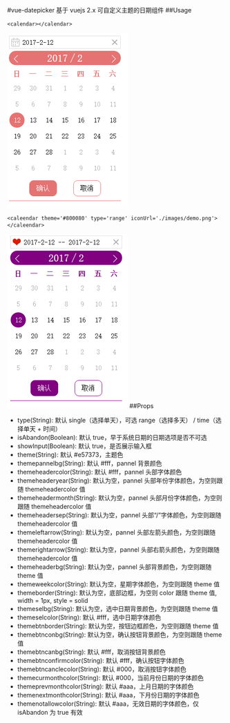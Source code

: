 #vue-datepicker
基于 vuejs 2.x 可自定义主题的日期组件
##Usage
```
<calendar></calendar>
```
![native][1]
```
<caleendar theme='#800080' type='range' iconUrl='./images/demo.png'></caleendar>
```
![demo][2]
##Props
* type(String): 默认 single（选择单天），可选 range（选择多天） / time（选择单天 + 时间）
* isAbandon(Boolean): 默认 true，早于系统日期的日期选项是否不可选
* showInput(Boolean): 默认 true，是否展示输入框
* theme(String): 默认 #e57373，主题色
* themepannelbg(String): 默认 #fff，pannel 背景颜色
* themeheadercolor(String): 默认 #fff，pannel 头部字体颜色
* themeheaderyear(String): 默认为空，pannel 头部年份字体颜色，为空则跟随 themeheadercolor 值
* themeheadermonth(String): 默认为空，pannel 头部月份字体颜色，为空则跟随 themeheadercolor 值
* themeheadersep(String): 默认为空，pannel 头部“/”字体颜色，为空则跟随 themeheadercolor 值
* themeleftarrow(String): 默认为空，pannel 头部左箭头颜色，为空则跟随 themeheadercolor 值
* themerightarrow(String): 默认为空，pannel 头部右箭头颜色，为空则跟随 themeheadercolor 值
* themeheaderbg(String): 默认为空，pannel 头部背景颜色，为空则跟随 theme 值
* themeweekcolor(String): 默认为空，星期字体颜色，为空则跟随 theme 值
* themeborder(String): 默认为空，底部边框，为空则 color 跟随 theme 值, width = 1px, style = solid
* themeselbg(String): 默认为空，选中日期背景颜色，为空则跟随 theme 值
* themeselcolor(String): 默认 #fff，选中日期字体颜色
* themebtnborder(String): 默认为空，按钮边框颜色，为空则跟随 theme 值
* themebtnconbg(String): 默认为空，确认按钮背景颜色，为空则跟随 theme 值
* themebtncanbg(String): 默认 #fff，取消按钮背景颜色
* themebtnconfirmcolor(String): 默认 #fff，确认按钮字体颜色
* themebtncanclecolor(String): 默认 #000，取消按钮字体颜色
* themecurmonthcolor(String): 默认 #000，当前月份日期的字体颜色
* themeprevmonthcolor(String): 默认 #aaa，上月日期的字体颜色
* themenextmonthcolor(String): 默认 #aaa，下月份日期的字体颜色
* themenotallowcolor(String): 默认 #aaa，无效日期的字体颜色，仅 isAbandon 为 true 有效

[1]: ./images/native.png
[2]: ./images/demo.png
